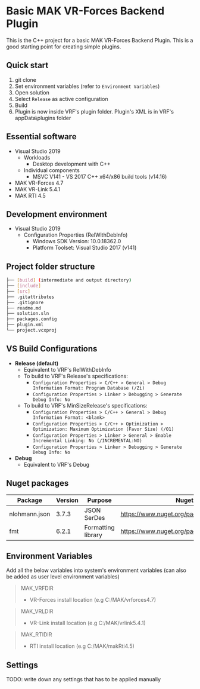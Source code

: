 # Basic MAK VR-Forces Backend Plugin
This is the C++ project for a basic MAK VR-Forces Backend Plugin.
This is a good starting point for creating simple plugins.

## Quick start
1) git clone
2) Set environment variables (refer to `Environment Variables`)
2) Open solution
3) Select `Release` as active configuration
4) Build
5) Plugin is now inside VRF's plugin folder. Plugin's XML is in VRF's appData\plugins folder

## Essential software
- Visual Studio 2019
  - Workloads
    - Desktop development with C++
  - Individual components
    - MSVC V141 - VS 2017 C++ x64/x86 build tools (v14.16)
- MAK VR-Forces 4.7
- MAK VR-Link 5.4.1
- MAK RTI 4.5
  
## Development environment
- Visual Studio 2019
  - Configuration Properties (RelWithDebInfo)
    - Windows SDK Version: 10.0.18362.0
    - Platform Toolset: Visual Studio 2017 (v141)

## Project folder structure
```sh
├── [build] (intermediate and output directory)
├── [include]
├── [src]
├── .gitattributes
├── .gitignore
├── readme.md
├── solution.sln
├── packages.config
├── plugin.xml
└── project.vcxproj
```

## VS Build Configurations
- **Release (default)**
  - Equivalent to VRF's RelWithDebInfo
  - To build to VRF's Release's specifications:
    - `Configuration Properties > C/C++ > General > Debug Information Format: Program Database (/Zi)`
    - `Configuration Properties > Linker > Debugging > Generate Debug Info: No`
  - To build to VRF's MinSizeRelease's specifications:
    - `Configuration Properties > C/C++ > General > Debug Information Format: <blank>`
    - `Configuration Properties > C/C++ > Optimization > Optimization: Maximum Optimization (Favor Size) (/O1)`
    - `Configuration Properties > Linker > General > Enable Incremental Linking: No (/INCREMENTAL:NO)`
    - `Configuration Properties > Linker > Debugging > Generate Debug Info: No`
- **Debug**
  - Equivalent to VRF's Debug

## Nuget packages
| Package  | Version  | Purpose  | Nuget Uri  | Comments  |
|---|---|---|---|---|
| nlohmann.json  | 3.7.3  | JSON SerDes  | https://www.nuget.org/packages/nlohmann.json/  | https://github.com/nlohmann/json  |
| fmt  | 6.2.1  | Formatting library  | https://www.nuget.org/packages/fmt/  | https://fmt.dev/  |

## Environment Variables
Add all the below variables into system's environment variables (can also be added as user level environment variables)
> MAK_VRFDIR
> - VR-Forces install location (e.g C:/MAK/vrforces4.7)

> MAK_VRLDIR
> - VR-Link install location (e.g C:/MAK/vrlink5.4.1)

> MAK_RTIDIR
> - RTI install location (e.g C:/MAK/makRti4.5)

## Settings
TODO: write down any settings that has to be applied manually
